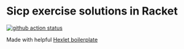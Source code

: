 # Sicp exercise solutions in Racket

[![github action status](https://github.com/hexlet-boilerplates/sicp-racket/workflows/Racket%20CI/badge.svg)](https://github.com/hexlet-boilerplates/sicp-racket/actions)


Made with helpful [Hexlet boilerplate](https://github.com/hexlet-boilerplates/sicp-racket)

